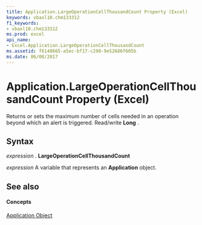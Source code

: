 ```yaml
---
title: Application.LargeOperationCellThousandCount Property (Excel)
keywords: vbaxl10.chm133312
f1_keywords:
- vbaxl10.chm133312
ms.prod: excel
api_name:
- Excel.Application.LargeOperationCellThousandCount
ms.assetid: f6140665-a5ec-bf17-c290-9e52686f605b
ms.date: 06/08/2017
---
```



# Application.LargeOperationCellThousandCount Property (Excel)

Returns or sets the maximum number of cells needed in an operation beyond which an alert is triggered. Read/write **Long** .


## Syntax

 _expression_ . **LargeOperationCellThousandCount**

 _expression_ A variable that represents an **Application** object.


## See also


#### Concepts


[Application Object](application-object-excel.md)

